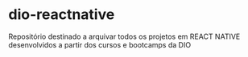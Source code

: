 # dio-reactnative
Repositório destinado a arquivar todos os projetos em REACT NATIVE desenvolvidos a partir dos cursos e bootcamps da DIO
